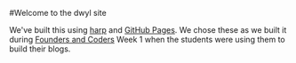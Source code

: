 #Welcome to the dwyl site

We've built this using [harp](http://harpjs.com/) and [GitHub Pages](https://pages.github.com/). We chose these as we built it during [Founders and Coders](http://www.foundersandcoders.org) Week 1 when the students were using them to build their blogs.